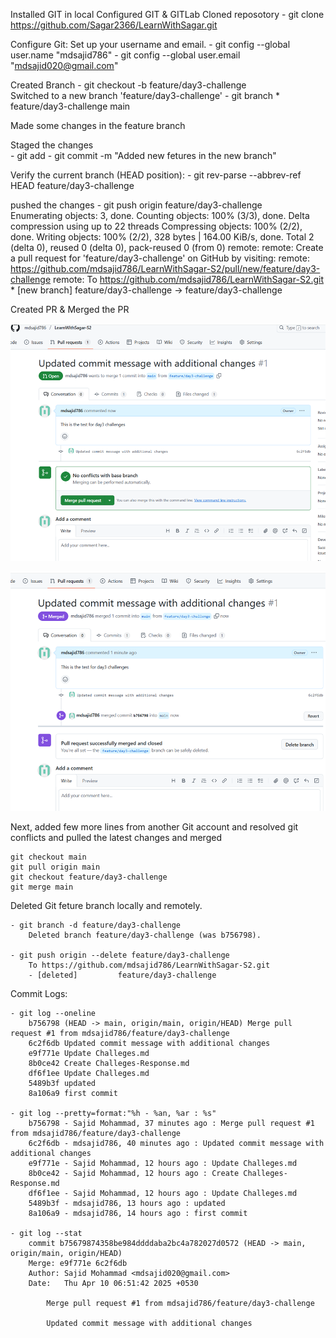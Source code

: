 Installed GIT in local
Configured GIT & GITLab 
Cloned reposotory 
    - git clone https://github.com/Sagar2366/LearnWithSagar.git

Configure Git: Set up your username and email.
    - git config --global user.name "mdsajid786"
    - git config --global user.email "mdsajid020@gmail.com"

Created Branch
    - git checkout -b feature/day3-challenge   
      Switched to a new branch 'feature/day3-challenge'
    - git branch
        * feature/day3-challenge
          main

Made some changes in the feature branch

Staged the changes  
    - git add
    - git commit -m "Added new fetures in the new branch"

Verify the current branch (HEAD position):
    - git rev-parse --abbrev-ref HEAD
      feature/day3-challenge

pushed the changes
    - git push origin feature/day3-challenge   
        Enumerating objects: 3, done.
        Counting objects: 100% (3/3), done.
        Delta compression using up to 22 threads
        Compressing objects: 100% (2/2), done.
        Writing objects: 100% (2/2), 328 bytes | 164.00 KiB/s, done.
        Total 2 (delta 0), reused 0 (delta 0), pack-reused 0 (from 0)
        remote: 
        remote: Create a pull request for 'feature/day3-challenge' on GitHub by visiting:
        remote:      https://github.com/mdsajid786/LearnWithSagar-S2/pull/new/feature/day3-challenge
        remote:
        To https://github.com/mdsajid786/LearnWithSagar-S2.git
        * [new branch]      feature/day3-challenge -> feature/day3-challenge

Created PR & Merged the PR

![alt text](image.png)

![alt text](image-1.png)

Next, added few more lines from another Git account and resolved git conflicts and pulled the latest changes and merged

    git checkout main
    git pull origin main
    git checkout feature/day3-challenge
    git merge main


Deleted Git feture branch locally and remotely. 

    - git branch -d feature/day3-challenge
        Deleted branch feature/day3-challenge (was b756798).

    - git push origin --delete feature/day3-challenge
        To https://github.com/mdsajid786/LearnWithSagar-S2.git
        - [deleted]         feature/day3-challenge


Commit Logs:

    - git log --oneline
        b756798 (HEAD -> main, origin/main, origin/HEAD) Merge pull request #1 from mdsajid786/feature/day3-challenge
        6c2f6db Updated commit message with additional changes
        e9f771e Update Challeges.md
        8b0ce42 Create Challeges-Response.md
        df6f1ee Update Challeges.md
        5489b3f updated
        8a106a9 first commit

    - git log --pretty=format:"%h - %an, %ar : %s"
        b756798 - Sajid Mohammad, 37 minutes ago : Merge pull request #1 from mdsajid786/feature/day3-challenge
        6c2f6db - mdsajid786, 40 minutes ago : Updated commit message with additional changes
        e9f771e - Sajid Mohammad, 12 hours ago : Update Challeges.md
        8b0ce42 - Sajid Mohammad, 12 hours ago : Create Challeges-Response.md
        df6f1ee - Sajid Mohammad, 12 hours ago : Update Challeges.md
        5489b3f - mdsajid786, 13 hours ago : updated
        8a106a9 - mdsajid786, 14 hours ago : first commit

    - git log --stat
        commit b75679874358be984ddddaba2bc4a782027d0572 (HEAD -> main, origin/main, origin/HEAD)
        Merge: e9f771e 6c2f6db
        Author: Sajid Mohammad <mdsajid020@gmail.com>
        Date:   Thu Apr 10 06:51:42 2025 +0530

            Merge pull request #1 from mdsajid786/feature/day3-challenge

            Updated commit message with additional changes


